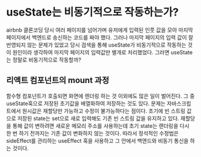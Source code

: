 # useState는 비동기적으로 작동하는가?

airbnb 클론코딩 당시 여러 페이지를 넘어가며 유저에게 입력된 인풋 값을 모아 마지막 페이지에서 백엔드로 송신하는 코드를 짜야 했다. 
그러나 마지막 페이지의 입력 값이 잘 반영되지 않는 문제가 있었고 당시 검색을 통해 useState가 비동기적으로 작동하는 것이 원인이라 생각하여 마지막 페이지의 입력값만 별개로 처리했었다.
그러면 useState는 정말로 비동기적으로 작동할까?

## 리액트 컴포넌트의 mount 과정

함수형 컴포넌트가 호출되면 화면에 렌더링 하는 것 이외에도 많은 일이 벌어진다. 그 중 useState훅으로 저장된 초기값을 배열화하여 저장하는 것도 있다. 문제는 자바스크립트에서 원시값은 재할당만 가능하고 수정이 불가능하다는 점이다. 
초기에 빈 스트링 값으로 저장된 state는 set으로 새로 입력해도 기존 빈 스트링 값을 유지하고 있다. 재할당을 통해 값이 변하려면 새로운 메모리 주소를 사용하는데 초기 state는 랜더링을 다시 한 번 하기 전까지는 기존 값이 변화하지 않는 것이다.
따라서 정석적인 수정법은 sideEffect를 관리하는 useEffect 훅을 사용하고 그 안에서 백엔드와 비동기 통신을 하는 것이다.
